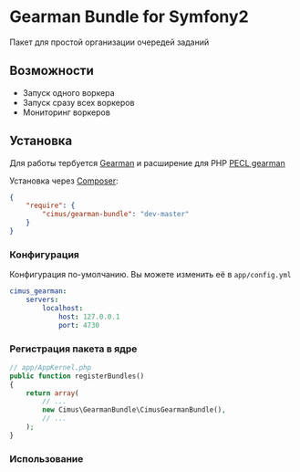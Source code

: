 Gearman Bundle for Symfony2
=====
Пакет для простой организации очередей заданий
 
## Возможности

- Запуск одного воркера
- Запуск сразу всех воркеров
- Мониторинг воркеров

## Установка
Для работы тербуется [Gearman](http://gearman.org/) и расширение для PHP [PECL gearman](http://pecl.php.net/package/gearman)

Установка через [Composer](https://getcomposer.org/):

``` json
{
    "require": {
        "cimus/gearman-bundle": "dev-master"
    }
}
```
### Конфигурация

Конфигурация по-умолчанию. Вы можете изменить её в  `app/config.yml`

```yaml
cimus_gearman:
    servers: 
        localhost:
            host: 127.0.0.1
            port: 4730
```

### Регистрация пакета в ядре

```php
// app/AppKernel.php
public function registerBundles()
{
    return array(
        // ...
        new Cimus\GearmanBundle\CimusGearmanBundle(),
        // ...
    );
}
```

### Использование